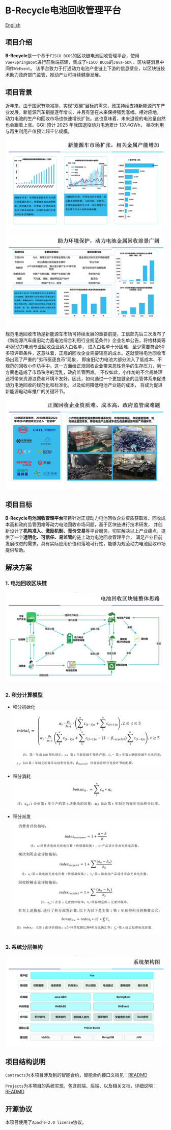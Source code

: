 # B-Recycle电池回收管理平台
[English](README-en.md)

## 项目介绍
**B-Recycle**是一个基于`FISCO BCOS`的区块链电池回收管理平台，使用`Vue+SpringBoot`进行前后端搭建，集成了`FISCO BCOS`的`Java-SDK`
、区块链消息中间件`WeEvent`。
该平台致力于打通动力电池产业链上下游的信息壁垒，以区块链技术助力政府部门监管，推动产业可持续健康发展。


## 项目背景
近年来，由于国家节能减排、实现“双碳”目标的需求，政策持续支持新能源汽车产业发展，新能源汽车销量逐年增长，并且有望在未来保持强势涨幅。相对应地，
动力电池的生产和回收市场也快速增长扩张。这也意味着，未来退役的电池量自然也会跟着上涨。GGII 预计 2025 年我国退役动力电池累计 137.4GWh，
梯次利用与再生利用产值预计超千亿规模。

![image](https://github.com/cmgun/B-Recycle/blob/main/docs/output/background1.png?raw=true)

![image](https://github.com/cmgun/B-Recycle/blob/main/docs/output/background2.png?raw=true)

规范电池回收市场是新能源车市场可持续发展的重要前提，工信部先后三次发布了《新能源汽车废旧动力蓄电池综合利用行业规范条件》企业名单公告，将格林美等45家动力电池专业回收企业纳入白名单，
进入白名单十分困难，至少需要符合50多项评审条件，这意味着，正规的回收企业需要较高的成本。这就使得电池回收市场出现了严重的“劣币驱逐良币”现象，
即废旧动力电池大部分流入了低成本、不规范的回收小作坊手中。这一方面给正规回收企业带来恶性竞争的生存压力，另一方面也造成了市场秩序的混乱，政府监管困难。
不仅如此，小作坊的不合规处理还将带来资源浪费和环境不友好。因此，如何通过一个更加健全的监管体系来促进动力电池回收的规范化和标准化，以及如何降低电池产业链的成本，
将成为促进新能源电动车推广的关键环节。

![image](https://github.com/cmgun/B-Recycle/blob/main/docs/output/background3.jpg?raw=true)


## 项目目标
**B-Recycle电池回收管理平台**项目针对正规动力电池回收企业资质获取难、回收成本高和政府监管困难等动力电池回收市场问题，基于区块链进行技术研发，
并创新设计了**机构准入、激励机制、竞价交易**等平台服务，切实解决以上产业痛点，提供了一个**透明化、可信任、易监管**的链上动力电池回收管理平台，
满足产业目前发展改进的需求，具有实际应用价值和落地可行性，能够为规范动力电池回收市场提供帮助。

## 解决方案
### 1. 电池回收区块链
![image](https://github.com/cmgun/B-Recycle/blob/main/docs/output/solution1.jpg?raw=true)

### 2. 积分计算模型
- 积分初始化
  ![image](https://github.com/cmgun/B-Recycle/blob/main/docs/output/pointmodel1.png?raw=true)
  ![image](https://github.com/cmgun/B-Recycle/blob/main/docs/output/pointmodel2.png?raw=true)

- 积分消耗
  ![image](https://github.com/cmgun/B-Recycle/blob/main/docs/output/pointmodel3.png?raw=true)

- 积分派发
  ![image](https://github.com/cmgun/B-Recycle/blob/main/docs/output/pointmodel4.png?raw=true)

### 3. 系统分层架构
![image](https://github.com/cmgun/B-Recycle/blob/main/docs/output/solution2.jpg?raw=true)

## 项目结构说明
`Contracts`为本项目涉及到的智能合约，智能合约接口文档见：[READMD](Contracts/README.md)

`Projects`为本项目的系统实现，包含前端、后端、以及相关文档，详细说明：[READMD](Projects/README.md)

## 开源协议
本项目使用了`Apache-2.0 license`协议。